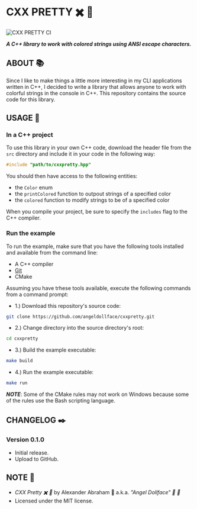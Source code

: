 # CXX PRETTY :heavy_multiplication_x: :nail_care:

![CXX PRETTY CI](https://github.com/angeldollface/cxxpretty/actions/workflows/main.yml/badge.svg)

***A C++ library to work with colored strings using ANSI escape characters.***

## ABOUT :books:

Since I like to make things a little more interesting in my CLI applications written in C++, I decided to write a library that allows anyone to work with colorful strings in the console in C++. This repository contains the source code for this library.

## USAGE :hammer:

### In a C++ project

To use this library in your own C++ code, download the header file from the `src` directory and include it in your code in the following way:

```C++
#include "path/to/cxxpretty.hpp"
```

You should then have access to the following entities:

- the `Color` enum
- the `printColored` function to outpout strings of a specified color
- the `colored` function to modify strings to be of a specified color

When you compile your project, be sure to specify the `includes` flag to the C++ compiler.

### Run the example

To run the example, make sure that you have the following tools installed and available from the command line:

- A C++ compiler
- [Git](https://git-scm.org)
- CMake

Assuming you have trhese tools available, execute the following commands from a command prompt:

- 1.) Download this repository's source code:

```bash
git clone https://github.com/angeldollface/cxxpretty.git
```

- 2.) Change directory into the source directory's root:

```bash
cd cxxpretty
```

- 3.) Build the example executable:

```bash
make build
```

- 4.) Run the example executable:

```bash
make run
```

***NOTE***: Some of the CMake rules may not work on Windows because some of the rules use the Bash scripting language.

## CHANGELOG :black_nib:

### Version 0.1.0

- Initial release.
- Upload to GitHub.

## NOTE :scroll:

- *CXX Pretty :heavy_multiplication_x: :nail_care:* by Alexander Abraham :black_heart: a.k.a. *"Angel Dollface" :dolls: :ribbon:*
- Licensed under the MIT license.